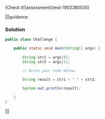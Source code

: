 
{Check It!|assessment}(test-1902380530)

|||guidance
### Solution
```java
public class Challenge {

    public static void main(String[] args) {
      
        String str1 = args[0];
        String str2 = args[1];

        // Write your code below.

        String result = str1 + " " + str2;
        
        System.out.println(result);
      
    }
}
```
|||
